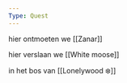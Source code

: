 ```yaml
---
Type: Quest
---
```

hier ontmoeten we [[Zanar]]

hier verslaan we [[White moose]]

in het bos van [[Lonelywood ❄️]]